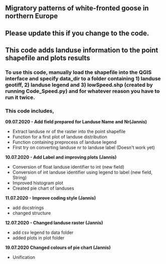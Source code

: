 ## Migratory patterns of white-fronted goose in northern Europe
## Please update this if you change to the code.
## This code adds landuse information to the point shapefile and plots results

### To use this code, manually load the shapefile into the QGIS interface and specify data_dir to a folder containing 1) landuse geotiff, 2) landuse legend and 3) lowSpeed.shp (created by running Code_Speed.py) and for whatever reason you have to run it twice.

### This code includes,
**09.07.2020 - Add field prepared for Landuse Name and Nr(Jannis)**
- Extract landuse nr of the raster into the point shapefile
- Function for a first plot of landuse distribution
- Function containing preprocess of landuse legend
- First try on converting landuse nr to landuse label (Doesn't work yet)

**10.07.2020 - Add Label and improving plots (Jannis)**
- Conversion of float landuse identifier to int (new field)
- Conversion of int landuse identifier using legend to label (new field, String)
- Improved histogram plot
- Created pie chart of landuses

**11.07.2020 - Improve coding style (Jannis)**
- add docstrings
- changed structure

**12.07.2020 - Changed landuse raster (Jannis)**
- add csv legend to data folder
- added plots in plot folder

**19.07.2020 Changed colours of pie chart (Jannis)**
 * Unification
